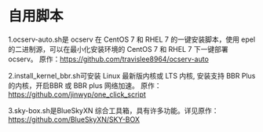 自用脚本
=======================================

1.ocserv-auto.sh是 ocserv 在 CentOS 7 和 RHEL 7 的一键安装脚本，使用 epel 的二进制源，可以在最小化安装环境的 CentOS 7 和 RHEL 7 下一键部署 ocserv。
  原作：https://github.com/travislee8964/ocserv-auto
  
2.install_kernel_bbr.sh可安装 Linux 最新版内核或 LTS 内核, 安装支持 BBR Plus的内核，开启BBR 或 BBR plus 网络加速。
  原作：https://github.com/jinwyp/one_click_script

3.sky-box.sh是BlueSkyXN 综合工具箱，具有许多功能。详见原作：https://github.com/BlueSkyXN/SKY-BOX
